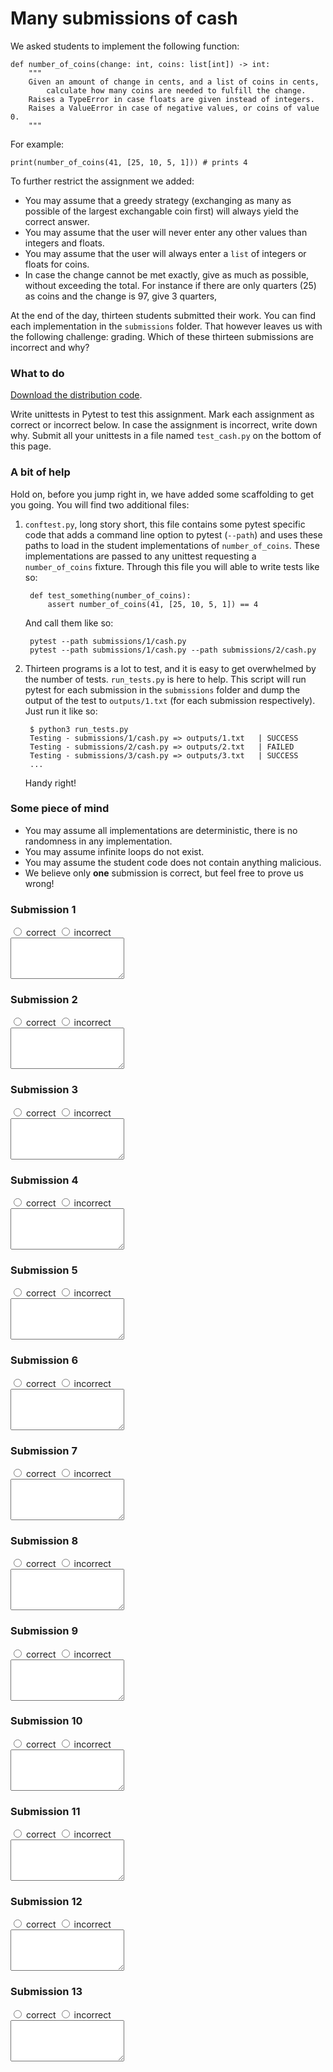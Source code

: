 # Many submissions of cash

We asked students to implement the following function:


    def number_of_coins(change: int, coins: list[int]) -> int:
        """
        Given an amount of change in cents, and a list of coins in cents,
            calculate how many coins are needed to fulfill the change.
        Raises a TypeError in case floats are given instead of integers.
        Raises a ValueError in case of negative values, or coins of value 0.
        """


For example:


    print(number_of_coins(41, [25, 10, 5, 1])) # prints 4



To further restrict the assignment we added:

* You may assume that a greedy strategy (exchanging as many as possible of the largest exchangable coin first) will always yield the correct answer.
* You may assume that the user will never enter any other values than integers and floats.
* You may assume that the user will always enter a `list` of integers or floats for coins.
* In case the change cannot be met exactly, give as much as possible, without exceeding the total. For instance if there are only quarters (25) as coins and the change is 97, give 3 quarters,

At the end of the day, thirteen students submitted their work. You can find each implementation in the `submissions` folder. That however leaves us with the following challenge: grading. Which of these thirteen submissions are incorrect and why?


### What to do

[Download the distribution code](testing_cash.zip).

Write unittests in Pytest to test this assignment. Mark each assignment as correct or incorrect below. In case the assignment is incorrect, write down why. Submit all your unittests in a file named `test_cash.py` on the bottom of this page. 


### A bit of help

Hold on, before you jump right in, we have added some scaffolding to get you going. You will find two additional files:

1. `conftest.py`, long story short, this file contains some pytest specific code that adds a command line option to pytest (`--path`) and uses these paths to load in the student implementations of `number_of_coins`. These implementations are passed to any unittest requesting a `number_of_coins` fixture. Through this file you will able to write tests like so:


        def test_something(number_of_coins):
            assert number_of_coins(41, [25, 10, 5, 1]) == 4


    And call them like so:

        pytest --path submissions/1/cash.py
        pytest --path submissions/1/cash.py --path submissions/2/cash.py

2. Thirteen programs is a lot to test, and it is easy to get overwhelmed by the number of tests. `run_tests.py` is here to help. This script will run pytest for each submission in the `submissions` folder and dump the output of the test to `outputs/1.txt` (for each submission respectively). Just run it like so:

    
        $ python3 run_tests.py
        Testing - submissions/1/cash.py => outputs/1.txt   | SUCCESS
        Testing - submissions/2/cash.py => outputs/2.txt   | FAILED
        Testing - submissions/3/cash.py => outputs/3.txt   | SUCCESS
        ...
        
    
    Handy right!


### Some piece of mind

* You may assume all implementations are deterministic, there is no randomness in any implementation.
* You may assume infinite loops do not exist.
* You may assume the student code does not contain anything malicious.
* We believe only **one** submission is correct, but feel free to prove us wrong!


### Submission 1
    
<input type="radio" name="form[correct1]" value="correct" required>
<label for="correct1">correct</label>
<input type="radio" name="form[correct1]" value="incorrect" required>
<label for="correct1">incorrect</label><br/>
<textarea name="form[explanation1]" rows="4" required> </textarea>

### Submission 2
    
<input type="radio" name="form[correct2]" value="correct" required>
<label for="correct2">correct</label>
<input type="radio" name="form[correct2]" value="incorrect" required>
<label for="correct2">incorrect</label><br/>
<textarea name="form[explanation2]" rows="4" required> </textarea>

### Submission 3
    
<input type="radio" name="form[correct3]" value="correct" required>
<label for="correct3">correct</label>
<input type="radio" name="form[correct3]" value="incorrect" required>
<label for="correct3">incorrect</label><br/>
<textarea name="form[explanation3]" rows="4" required> </textarea>

### Submission 4
    
<input type="radio" name="form[correct4]" value="correct" required>
<label for="correct4">correct</label>
<input type="radio" name="form[correct4]" value="incorrect" required>
<label for="correct4">incorrect</label><br/>
<textarea name="form[explanation4]" rows="4" required> </textarea>

### Submission 5
    
<input type="radio" name="form[correct5]" value="correct" required>
<label for="correct5">correct</label>
<input type="radio" name="form[correct5]" value="incorrect" required>
<label for="correct5">incorrect</label><br/>
<textarea name="form[explanation5]" rows="4" required> </textarea>

### Submission 6
    
<input type="radio" name="form[correct6]" value="correct" required>
<label for="correct6">correct</label>
<input type="radio" name="form[correct6]" value="incorrect" required>
<label for="correct6">incorrect</label><br/>
<textarea name="form[explanation6]" rows="4" required> </textarea>

### Submission 7
    
<input type="radio" name="form[correct7]" value="correct" required>
<label for="correct7">correct</label>
<input type="radio" name="form[correct7]" value="incorrect" required>
<label for="correct7">incorrect</label><br/>
<textarea name="form[explanation7]" rows="4" required> </textarea>

### Submission 8
    
<input type="radio" name="form[correct8]" value="correct" required>
<label for="correct8">correct</label>
<input type="radio" name="form[correct8]" value="incorrect" required>
<label for="correct8">incorrect</label><br/>
<textarea name="form[explanation8]" rows="4" required> </textarea>

### Submission 9
    
<input type="radio" name="form[correct9]" value="correct" required>
<label for="correct9">correct</label>
<input type="radio" name="form[correct9]" value="incorrect" required>
<label for="correct9">incorrect</label><br/>
<textarea name="form[explanation9]" rows="4" required> </textarea>

### Submission 10
    
<input type="radio" name="form[correct10]" value="correct" required>
<label for="correct10">correct</label>
<input type="radio" name="form[correct10]" value="incorrect" required>
<label for="correct10">incorrect</label><br/>
<textarea name="form[explanation10]" rows="4" required> </textarea>

### Submission 11
    
<input type="radio" name="form[correct11]" value="correct" required>
<label for="correct11">correct</label>
<input type="radio" name="form[correct11]" value="incorrect" required>
<label for="correct11">incorrect</label><br/>
<textarea name="form[explanation11]" rows="4" required> </textarea>

### Submission 12
    
<input type="radio" name="form[correct12]" value="correct" required>
<label for="correct12">correct</label>
<input type="radio" name="form[correct12]" value="incorrect" required>
<label for="correct12">incorrect</label><br/>
<textarea name="form[explanation12]" rows="4" required> </textarea>

### Submission 13
    
<input type="radio" name="form[correct13]" value="correct" required>
<label for="correct13">correct</label>
<input type="radio" name="form[correct13]" value="incorrect" required>
<label for="correct13">incorrect</label><br/>
<textarea name="form[explanation13]" rows="4" required> </textarea>
